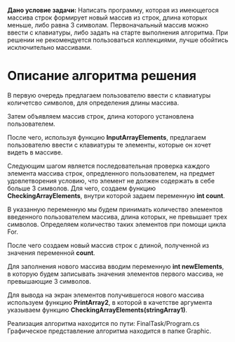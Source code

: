 **Дано условие задачи:** Написать программу, которая из имеющегося массива строк формирует новый массив из строк, длина которых меньше, либо равна 3 символам. 
Первоначальный массив можно ввести с клавиатуры, либо задать на старте выполнения алгоритма. При решении не рекомендуется пользоваться коллекциями, лучше обойтись исключительно массивами.

# Описание алгоритма решения #

В первую очередь предлагаем пользователю ввести с клавиатуры количетсво символов, для определения длины массива.

Затем объявляем массив строк, длина которого установлена пользователем.

После чего, используя функцию **InputArrayElements**, предлагаем пользователю ввести с клавиатуры те элементы, которые он хочет видеть в массиве.

Следующим шагом является последовательная проверка каждого элемента массива строк, опредленного пользователем, на предмет удовлетворения условию, что элемент не должен содержать в себе больше 3 символов.
Для чего, создаем функцию **CheckingArrayElements**, внутри которой задаем переменную **int count**.

В указанную переменную мы будем принимать количество элементов введенного пользователем массива, длина которых, не превышает трех символов. Определяем количество таких элементов при помощи цикла For.

После чего создаем новый массив строк с длиной, полученной из значения переменной **count**.

Для заполнения нового массива вводим переменную **int newElements**, в которую будем записывать значения элементов первого массива, не превышающие 3 символов.

Для вывода на экран элементов получившегося нового массива используем функцию **PrintArray2**, в которой в качетстве аргумента указываем функцию **CheckingArrayElements(stringArray1)**.

Реализация алгоритма находится по пути: FinalTask/Program.cs
Графическое представление алгоритма находится в папке Graphic.



